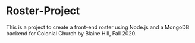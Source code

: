 # Roster-Project
This is a project to create a front-end roster using Node.js and a MongoDB backend for Colonial Church by Blaine Hill, Fall 2020. 
